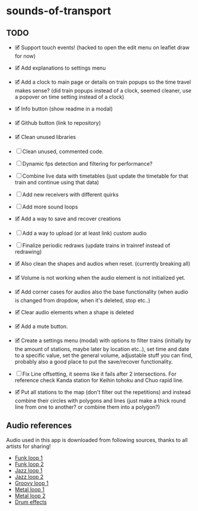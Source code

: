 # sounds-of-transport

## TODO

- 🗹 Support touch events! (hacked to open the edit menu on leaflet draw for now)
- 🗹 Add explanations to settings menu
- 🗹 Add a clock to main page or details on train popups so the time travel makes sense? (did train popups instead of a clock, seemed cleaner, use a popover on time setting instead of a clock)
- 🗹 Info button (show readme in a modal)
- 🗹 Github button (link to repository)
- 🗹 Clean unused libraries
- ☐ Clean unused, commented code.
- ☐ Dynamic fps detection and filtering for performance?
- ☐ Combine live data with timetables (just update the timetable for that train and continue using that data)
- ☐ Add new receivers with different quirks
- ☐ Add more sound loops
- 🗹 Add a way to save and recover creations
- ☐ Add a way to upload (or at least link) custom audio

- ☐ Finalize periodic redraws (update trains in trainref instead of redrawing)

- 🗹 Also clean the shapes and audios when reset. (currently breaking all)
- 🗹 Volume is not working when the audio element is not initialized yet.

- 🗹 Add corner cases for audios also the base functionality (when audio is changed from dropdow, when it's deleted, stop etc..)
- 🗹 Clear audio elements when a shape is deleted
- 🗹 Add a mute button.
- 🗹 Create a settings menu (modal) with options to filter trains (initially by the amount of stations, maybe later by location etc..), set time and date to a specific value, set the general volume, adjustable stuff you can find, probably also a good place to put the save/recover functionality.

- ☐ Fix Line offsetting, it seems like it fails after 2 intersections. For reference check Kanda station for Keihin tohoku and Chuo rapid line.
- 🗹 Put all stations to the map (don't filter out the repetitions) and instead combine their circles with polygons and lines (just make a thick round line from one to another? or combine them into a polygon?)

## Audio references

Audio used in this app is downloaded from following sources, thanks to all artists for sharing!

- [Funk loop 1](https://www.looperman.com/loops/detail/49460/west-coast-wah-funk-riff-by-mchn-free-90bpm-hip-hop-electric-guitar-loop)
- [Funk loop 2](https://www.looperman.com/loops/detail/189996/funky-floor-140-140bpm-trap-electric-guitar-loop)
- [Jazz loop 1](https://www.looperman.com/loops/detail/103595/jazz-sweep-guitar-lick-by-zacwilkins-free-90bpm-jazz-electric-guitar-loop)
- [Jazz loop 2](https://www.looperman.com/loops/detail/103705/common-swing-jazz-progression-86bpm-jazz-electric-guitar-loop)
- [Groovy loop 1](https://www.looperman.com/loops/detail/414/omar-phased-guitar-groove-1-by-omar_s-free-120bpm-funk-electric-guitar-loop)
- [Metal loop 1](https://www.looperman.com/loops/detail/1681/rei-hammer-03-d-140-by-rei4real-free-140bpm-heavy-metal-electric-guitar-loop)
- [Metal loop 2](https://www.looperman.com/loops/detail/80668/sinthetic-metal-guitar-riff-2-stereo-150-by-sintheticrecords-free-150bpm-heavy-metal-electric-guitar-loop)
- [Drum effects](http://free-loops.com/)
